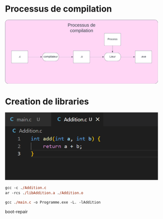 # Processus de compilation
![](img/processus-de-compilation.png)

# Creation de libraries
![](img/creation-de-library.png)
```ps
gcc -c ./Addition.c
ar -rcs ./libAddition.a ./Addition.o
```

```ps
gcc ./main.c -o Programme.exe -L. -lAddition
```

boot-repair